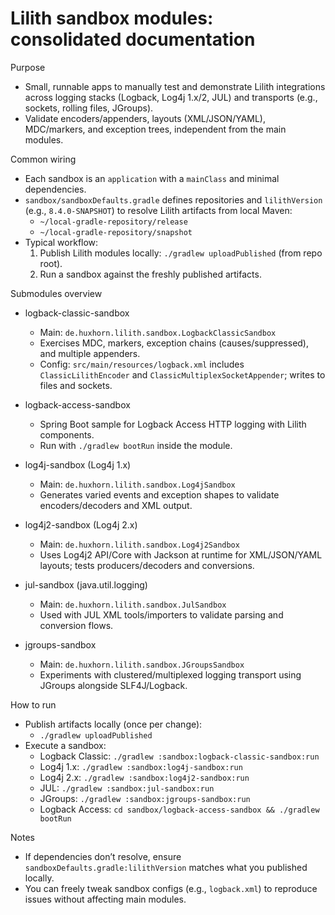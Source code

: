 # Lilith sandbox modules: consolidated documentation

Purpose
- Small, runnable apps to manually test and demonstrate Lilith integrations across logging stacks (Logback, Log4j 1.x/2, JUL) and transports (e.g., sockets, rolling files, JGroups).
- Validate encoders/appenders, layouts (XML/JSON/YAML), MDC/markers, and exception trees, independent from the main modules.

Common wiring
- Each sandbox is an `application` with a `mainClass` and minimal dependencies.
- `sandbox/sandboxDefaults.gradle` defines repositories and `lilithVersion` (e.g., `8.4.0-SNAPSHOT`) to resolve Lilith artifacts from local Maven:
  - `~/local-gradle-repository/release`
  - `~/local-gradle-repository/snapshot`
- Typical workflow:
  1) Publish Lilith modules locally: `./gradlew uploadPublished` (from repo root).
  2) Run a sandbox against the freshly published artifacts.

Submodules overview
- logback-classic-sandbox
  - Main: `de.huxhorn.lilith.sandbox.LogbackClassicSandbox`
  - Exercises MDC, markers, exception chains (causes/suppressed), and multiple appenders.
  - Config: `src/main/resources/logback.xml` includes `ClassicLilithEncoder` and `ClassicMultiplexSocketAppender`; writes to files and sockets.

- logback-access-sandbox
  - Spring Boot sample for Logback Access HTTP logging with Lilith components.
  - Run with `./gradlew bootRun` inside the module.

- log4j-sandbox (Log4j 1.x)
  - Main: `de.huxhorn.lilith.sandbox.Log4jSandbox`
  - Generates varied events and exception shapes to validate encoders/decoders and XML output.

- log4j2-sandbox (Log4j 2.x)
  - Main: `de.huxhorn.lilith.sandbox.Log4j2Sandbox`
  - Uses Log4j2 API/Core with Jackson at runtime for XML/JSON/YAML layouts; tests producers/decoders and conversions.

- jul-sandbox (java.util.logging)
  - Main: `de.huxhorn.lilith.sandbox.JulSandbox`
  - Used with JUL XML tools/importers to validate parsing and conversion flows.

- jgroups-sandbox
  - Main: `de.huxhorn.lilith.sandbox.JGroupsSandbox`
  - Experiments with clustered/multiplexed logging transport using JGroups alongside SLF4J/Logback.

How to run
- Publish artifacts locally (once per change):
  - `./gradlew uploadPublished`
- Execute a sandbox:
  - Logback Classic: `./gradlew :sandbox:logback-classic-sandbox:run`
  - Log4j 1.x: `./gradlew :sandbox:log4j-sandbox:run`
  - Log4j 2.x: `./gradlew :sandbox:log4j2-sandbox:run`
  - JUL: `./gradlew :sandbox:jul-sandbox:run`
  - JGroups: `./gradlew :sandbox:jgroups-sandbox:run`
  - Logback Access: `cd sandbox/logback-access-sandbox && ./gradlew bootRun`

Notes
- If dependencies don’t resolve, ensure `sandboxDefaults.gradle:lilithVersion` matches what you published locally.
- You can freely tweak sandbox configs (e.g., `logback.xml`) to reproduce issues without affecting main modules.
